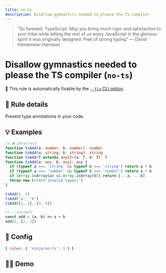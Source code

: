 ```yaml
---
title: no-ts
description: Disallow gymnastics needed to please the TS compiler
---
```


<script setup lang="ts">
import CodeEditor from '../../.vitepress/theme/components/code-editor.vue';
import {ruleName, presetConfigs, initialText} from '../../src/sample-code/no-ts.js';
</script>

> "So farewell, TypeScript. May you bring much rigor and satisfaction to your
> tribe while letting the rest of us enjoy JavaScript in the glorious spirit it
> was originally designed: Free of strong typing" — David Heinemeier Hansson

# Disallow gymnastics needed to please the TS compiler (`no-ts`)

🔧 This rule is automatically fixable by the
[`--fix` CLI option](https://eslint.org/docs/latest/user-guide/command-line-interface#--fix).

<!-- end auto-generated rule header -->

## 📖 Rule details

Prevent type annotations in your code.

## 💡 Examples

```ts
// ❌ Incorrect
function tsAdd(a: number, b: number): number
function tsAdd(a: string, b: string): string
function tsAdd<T extends any[]>(a: T, b: T): T
function tsAdd(a: any, b: any): any {
  if (typeof a === 'string' && typeof b === 'string') return a + b
  if (typeof a === 'number' && typeof b === 'number') return a + b
  if (Array.isArray(a) && Array.isArray(b)) return [...a, ...b]
  throw new Error('invalid types!')
}

tsAdd(1, 2)
tsAdd('a', 'b')
tsAdd([1, 2], [3, 4])

// ✅ Correct
const add = (a, b) => a + b
add(1, [2, 3])
```

## 🔧 Config

```js
{ rules: { 'ninja/no-ts': 2 } }
```

## 🧑‍💻 Demo

<CodeEditor :rule="ruleName" :text="initialText" :presetConfigs="presetConfigs" />
